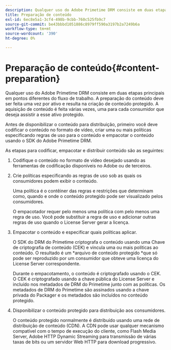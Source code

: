 ```yaml
---
description: Qualquer uso do Adobe Primetime DRM consiste em duas etapas principais em pontos diferentes do fluxo de trabalho. A preparação do conteúdo deve ser feita uma vez por ativo e resulta na criação de conteúdo protegido. A aquisição de conteúdo é feita várias vezes, uma para cada consumidor que deseja assistir a esse ativo protegido.
title: Preparação de conteúdo
exl-id: 6ec8e5a1-3cf4-498b-9cbb-760c525fb9c7
source-git-commit: be43bbbd1051886c8979ff590a3197b2a7249b6a
workflow-type: tm+mt
source-wordcount: '390'
ht-degree: 0%

---
```


# Preparação de conteúdo{#content-preparation}

Qualquer uso do Adobe Primetime DRM consiste em duas etapas principais em pontos diferentes do fluxo de trabalho. A preparação do conteúdo deve ser feita uma vez por ativo e resulta na criação de conteúdo protegido. A aquisição de conteúdo é feita várias vezes, uma para cada consumidor que deseja assistir a esse ativo protegido.

Antes de disponibilizar o conteúdo para distribuição, primeiro você deve codificar o conteúdo no formato de vídeo, criar uma ou mais políticas especificando regras de uso para o conteúdo e empacotar o conteúdo usando o SDK do Adobe Primetime DRM.

As etapas para codificar, empacotar e distribuir conteúdo são as seguintes:

1. Codifique o conteúdo no formato de vídeo desejado usando as ferramentas de codificação disponíveis no Adobe ou de terceiros.
1. Crie políticas especificando as regras de uso sob as quais os consumidores podem exibir o conteúdo.

   Uma política é o contêiner das regras e restrições que determinam como, quando e onde o conteúdo protegido pode ser visualizado pelos consumidores.

   O empacotador requer pelo menos uma política com pelo menos uma regra de uso. Você pode substituir a regra de uso e adicionar outras regras de uso quando o License Server gerar a licença.

1. Empacotar o conteúdo e especificar quais políticas aplicar.

   O SDK do DRM do Primetime criptografa o conteúdo usando uma Chave de criptografia de conteúdo (CEK) e vincula uma ou mais políticas ao conteúdo. O resultado é um *arquivo de conteúdo protegido *que só pode ser reproduzido por um consumidor que obteve uma licença do License Server correspondente.

   Durante o empacotamento, o conteúdo é criptografado usando o CEK. O CEK é criptografado usando a chave pública do License Server e incluído nos metadados de DRM do Primetime junto com as políticas. Os metadados de DRM do Primetime são assinados usando a chave privada do Packager e os metadados são incluídos no conteúdo protegido.

1. Disponibilizar o conteúdo protegido para distribuição aos consumidores.

   O conteúdo protegido normalmente é distribuído usando uma rede de distribuição de conteúdo (CDN). A CDN pode usar qualquer mecanismo compatível com o tempo de execução do cliente, como Flash Media Server, Adobe HTTP Dynamic Streaming para transmissão de várias taxas de bits ou um servidor Web HTTP para download progressivo.
